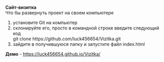 <b>Сайт-визитка</b></br>
Что бы развернуть проект на своем компьютере</br>
<ol>
<li>установите Git на компьютер</li>
<li>склонируйте его, просто в командной строке введите следующий код</br>
git clone https://github.com/luck456654/Vizitka.git </li>
<li>зайдите в получившуюся папку и запустите файл index.html</li>
</ol>

<b>Демо</b> - https://luck456654.github.io/Vizitka/
